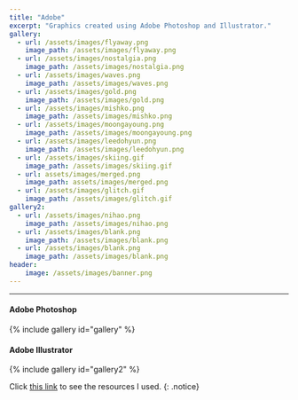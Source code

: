 ```yaml
---
title: "Adobe"
excerpt: "Graphics created using Adobe Photoshop and Illustrator."
gallery:
  - url: /assets/images/flyaway.png
    image_path: /assets/images/flyaway.png
  - url: /assets/images/nostalgia.png
    image_path: /assets/images/nostalgia.png
  - url: /assets/images/waves.png
    image_path: /assets/images/waves.png
  - url: /assets/images/gold.png
    image_path: /assets/images/gold.png
  - url: /assets/images/mishko.png
    image_path: /assets/images/mishko.png
  - url: /assets/images/moongayoung.png
    image_path: /assets/images/moongayoung.png
  - url: /assets/images/leedohyun.png
    image_path: /assets/images/leedohyun.png
  - url: /assets/images/skiing.gif
    image_path: /assets/images/skiing.gif
  - url: assets/images/merged.png
    image_path: assets/images/merged.png
  - url: /assets/images/glitch.gif
    image_path: /assets/images/glitch.gif
gallery2:
  - url: /assets/images/nihao.png
    image_path: /assets/images/nihao.png
  - url: /assets/images/blank.png
    image_path: /assets/images/blank.png 
  - url: /assets/images/blank.png
    image_path: /assets/images/blank.png
header:
    image: /assets/images/banner.png
---
```

<hr>
<h4> Adobe Photoshop </h4>
{% include gallery id="gallery" %}

<h4> Adobe Illustrator </h4>
{% include gallery id="gallery2" %}

Click <a href="https://drive.google.com/drive/folders/1epWAD-ZGuQLilRX0bZSfOem0Q00epUL7?usp=sharing">this link</a>
to see the resources I used. {: .notice}